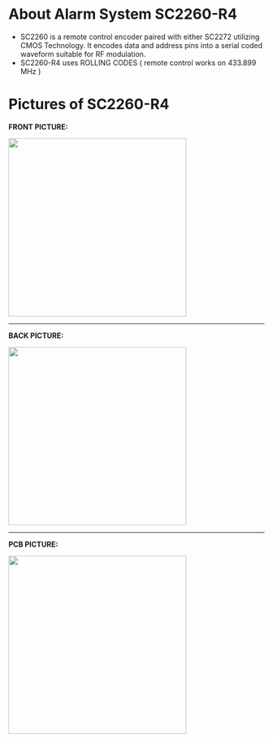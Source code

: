 <picture>
    <source media="(prefers-color-scheme: dark)" srcset="https://i.ibb.co/K2TTGZC/sc2260.jpg">
    <img
        alt=""
        src="https://i.ibb.co/K2TTGZC/sc2260.jpg">
</picture>

# About Alarm System SC2260-R4
- SC2260 is a remote control encoder paired with either SC2272 utilizing CMOS Technology. It encodes data and address pins into a serial coded waveform suitable for RF modulation.
- SC2260-R4 uses ROLLING CODES ( remote control works on 433.899 MHz )

# Pictures of SC2260-R4
**FRONT PICTURE:** 

<picture> 
    <source media="(prefers-color-scheme: dark)" srcset="https://i.ibb.co/3Fc2Hb5/image.png">
    <img
        width='350'
        alt=""
        src="https://i.ibb.co/3Fc2Hb5/image.png">
</picture>

--------------------------------------------

**BACK PICTURE:** 

<picture> 
    <source media="(prefers-color-scheme: dark)" srcset="https://i.ibb.co/fpwjJBN/image.png">
    <img
        width='350'
        alt=""
        src="https://i.ibb.co/fpwjJBN/image.png">
</picture>

--------------------------------------------

**PCB PICTURE:** 

<picture> 
    <source media="(prefers-color-scheme: dark)" srcset="https://i.ibb.co/JRK3hBs/image.png">
    <img
        width='350'
        alt=""
        src="https://i.ibb.co/JRK3hBs/image.png">
</picture>
